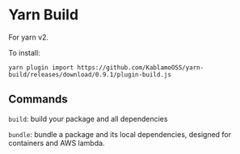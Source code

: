 # Yarn Build

For yarn v2.

To install:

```
yarn plugin import https://github.com/KablamoOSS/yarn-build/releases/download/0.9.1/plugin-build.js
```

## Commands

`build`: build your package and all dependencies

`bundle`: bundle a package and its local dependencies, designed for containers and AWS lambda.
